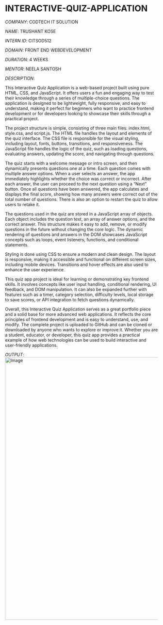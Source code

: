 # INTERACTIVE-QUIZ-APPLICATION

*COMPANY*: CODTECH IT SOLUTION

*NAME*:  TRUSHANT KOSE

*INTERN ID*:  CITSOD512

*DOMAIN*: FRONT END WEBDEVELOPMENT

*DURATION*: 4 WEEKS

*MENTOR*: NEELA SANTOSH

*DESCRIPTION*: 

  This Interactive Quiz Application is a web-based project built using pure HTML, CSS, and JavaScript. It offers users a fun and engaging way to test their knowledge through a series of multiple-choice questions. The application is designed to be lightweight, fully responsive, and easy to understand, making it perfect for beginners who want to practice frontend development or for developers looking to showcase their skills through a practical project.

The project structure is simple, consisting of three main files: index.html, style.css, and script.js. The HTML file handles the layout and elements of the quiz interface. The CSS file is responsible for the visual styling, including layout, fonts, buttons, transitions, and responsiveness. The JavaScript file handles the logic of the quiz, such as loading questions, evaluating answers, updating the score, and navigating through questions.

The quiz starts with a welcome message or intro screen, and then dynamically presents questions one at a time. Each question comes with multiple answer options. When a user selects an answer, the app immediately highlights whether the choice was correct or incorrect. After each answer, the user can proceed to the next question using a “Next” button. Once all questions have been answered, the app calculates and displays the final score, showing how many answers were correct out of the total number of questions. There is also an option to restart the quiz to allow users to retake it.

The questions used in the quiz are stored in a JavaScript array of objects. Each object includes the question text, an array of answer options, and the correct answer. This structure makes it easy to add, remove, or modify questions in the future without changing the core logic. The dynamic rendering of questions and answers in the DOM showcases JavaScript concepts such as loops, event listeners, functions, and conditional statements.

Styling is done using CSS to ensure a modern and clean design. The layout is responsive, making it accessible and functional on different screen sizes, including mobile devices. Transitions and hover effects are also used to enhance the user experience.

This quiz app project is ideal for learning or demonstrating key frontend skills. It involves concepts like user input handling, conditional rendering, UI feedback, and DOM manipulation. It can also be expanded further with features such as a timer, category selection, difficulty levels, local storage to save scores, or API integration to fetch questions dynamically.

Overall, this Interactive Quiz Application serves as a great portfolio piece and a solid base for more advanced web applications. It reflects the core principles of frontend development and is easy to understand, use, and modify. The complete project is uploaded to GitHub and can be cloned or downloaded by anyone who wants to explore or improve it. Whether you are a student, educator, or developer, this quiz app provides a practical example of how web technologies can be used to build interactive and user-friendly applications.

*OUTPUT*: <img width="1884" height="866" alt="Image" src="https://github.com/user-attachments/assets/be9520ab-f34b-4182-9bde-2aae63784935" />
